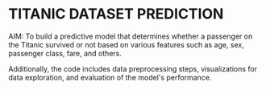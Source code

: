 <h1>TITANIC DATASET PREDICTION</h1>
AIM: To build a predictive model that determines whether a passenger on the Titanic survived or not based on various features such as age, sex, passenger class, fare, and others.

Additionally, the code includes data preprocessing steps, visualizations for data exploration, and evaluation of the model's performance.
